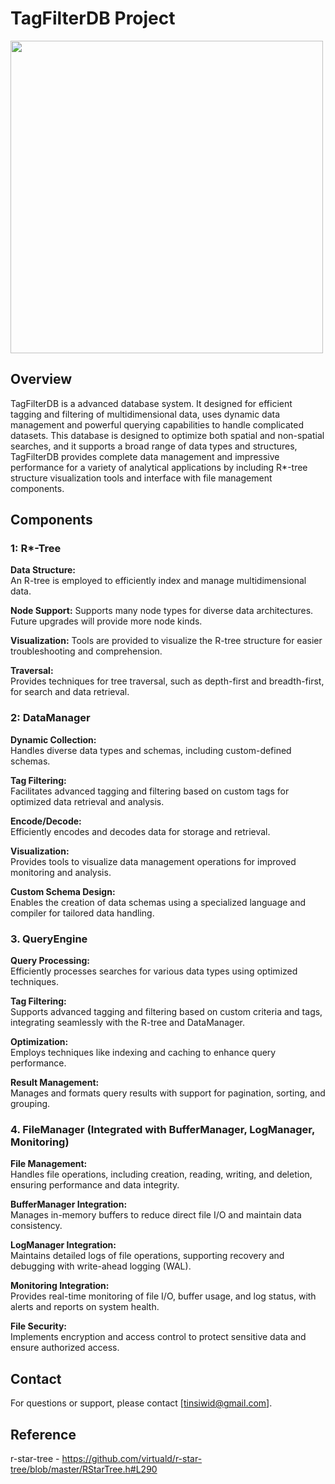 # TagFilterDB Project

<img src="https://github.com/user-attachments/assets/c88d24be-3342-44a1-851d-6aea4f4e0459" width="500" />

## Overview

TagFilterDB is a advanced database system. It designed for efficient tagging and filtering of multidimensional data, uses dynamic data management and powerful querying capabilities to handle complicated datasets. This database is designed to optimize both spatial and non-spatial searches, and it supports a broad range of data types and structures, TagFilterDB provides complete data management and impressive performance for a variety of analytical applications by including R*-tree structure visualization tools and interface with file management components.


## Components

### 1: R*-Tree

**Data Structure:**  
An R-tree is employed to efficiently index and manage multidimensional data.

**Node Support:** 
Supports many node types for diverse data architectures. Future upgrades will provide more node kinds.

**Visualization:** 
Tools are provided to visualize the R-tree structure for easier troubleshooting and comprehension.

**Traversal:**  
Provides techniques for tree traversal, such as depth-first and breadth-first, for search and data retrieval.

### 2: DataManager

**Dynamic Collection:**  
Handles diverse data types and schemas, including custom-defined schemas.

**Tag Filtering:**  
Facilitates advanced tagging and filtering based on custom tags for optimized data retrieval and analysis.

**Encode/Decode:**  
Efficiently encodes and decodes data for storage and retrieval.

**Visualization:**  
Provides tools to visualize data management operations for improved monitoring and analysis.

**Custom Schema Design:**  
Enables the creation of data schemas using a specialized language and compiler for tailored data handling.

### 3. QueryEngine

**Query Processing:**  
Efficiently processes searches for various data types using optimized techniques.

**Tag Filtering:**  
Supports advanced tagging and filtering based on custom criteria and tags, integrating seamlessly with the R-tree and DataManager.

**Optimization:**  
Employs techniques like indexing and caching to enhance query performance.

**Result Management:**  
Manages and formats query results with support for pagination, sorting, and grouping.

### 4. FileManager (Integrated with BufferManager, LogManager, Monitoring)

**File Management:**  
Handles file operations, including creation, reading, writing, and deletion, ensuring performance and data integrity.

**BufferManager Integration:**  
Manages in-memory buffers to reduce direct file I/O and maintain data consistency.

**LogManager Integration:**  
Maintains detailed logs of file operations, supporting recovery and debugging with write-ahead logging (WAL).

**Monitoring Integration:**  
Provides real-time monitoring of file I/O, buffer usage, and log status, with alerts and reports on system health.

**File Security:**  
Implements encryption and access control to protect sensitive data and ensure authorized access.


## Contact

For questions or support, please contact [tinsiwid@gmail.com].

## Reference
r-star-tree - https://github.com/virtuald/r-star-tree/blob/master/RStarTree.h#L290
